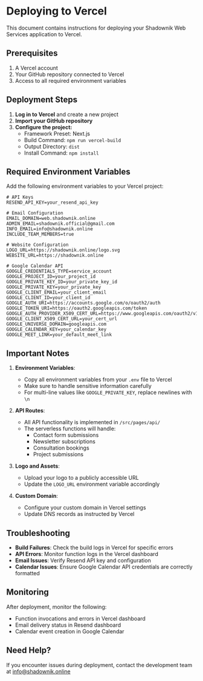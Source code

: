 # Deploying to Vercel

This document contains instructions for deploying your Shadownik Web Services application to Vercel.

## Prerequisites

1. A Vercel account
2. Your GitHub repository connected to Vercel
3. Access to all required environment variables

## Deployment Steps

1. **Log in to Vercel** and create a new project
2. **Import your GitHub repository**
3. **Configure the project:**
   - Framework Preset: Next.js
   - Build Command: `npm run vercel-build`
   - Output Directory: `dist`
   - Install Command: `npm install`

## Required Environment Variables

Add the following environment variables to your Vercel project:

```
# API Keys
RESEND_API_KEY=your_resend_api_key

# Email Configuration
EMAIL_DOMAIN=web.shadownik.online
ADMIN_EMAIL=shadownik.official@gmail.com
INFO_EMAIL=info@shadownik.online
INCLUDE_TEAM_MEMBERS=true

# Website Configuration
LOGO_URL=https://shadownik.online/logo.svg
WEBSITE_URL=https://shadownik.online

# Google Calendar API
GOOGLE_CREDENTIALS_TYPE=service_account
GOOGLE_PROJECT_ID=your_project_id
GOOGLE_PRIVATE_KEY_ID=your_private_key_id
GOOGLE_PRIVATE_KEY=your_private_key
GOOGLE_CLIENT_EMAIL=your_client_email
GOOGLE_CLIENT_ID=your_client_id
GOOGLE_AUTH_URI=https://accounts.google.com/o/oauth2/auth
GOOGLE_TOKEN_URI=https://oauth2.googleapis.com/token
GOOGLE_AUTH_PROVIDER_X509_CERT_URL=https://www.googleapis.com/oauth2/v1/certs
GOOGLE_CLIENT_X509_CERT_URL=your_cert_url
GOOGLE_UNIVERSE_DOMAIN=googleapis.com
GOOGLE_CALENDAR_KEY=your_calendar_key
GOOGLE_MEET_LINK=your_default_meet_link
```

## Important Notes

1. **Environment Variables**: 
   - Copy all environment variables from your `.env` file to Vercel
   - Make sure to handle sensitive information carefully
   - For multi-line values like `GOOGLE_PRIVATE_KEY`, replace newlines with `\n`

2. **API Routes**:
   - All API functionality is implemented in `/src/pages/api/`
   - The serverless functions will handle:
     - Contact form submissions
     - Newsletter subscriptions
     - Consultation bookings
     - Project submissions

3. **Logo and Assets**:
   - Upload your logo to a publicly accessible URL
   - Update the `LOGO_URL` environment variable accordingly

4. **Custom Domain**:
   - Configure your custom domain in Vercel settings
   - Update DNS records as instructed by Vercel

## Troubleshooting

- **Build Failures**: Check the build logs in Vercel for specific errors
- **API Errors**: Monitor function logs in the Vercel dashboard
- **Email Issues**: Verify Resend API key and configuration
- **Calendar Issues**: Ensure Google Calendar API credentials are correctly formatted

## Monitoring

After deployment, monitor the following:
- Function invocations and errors in Vercel dashboard
- Email delivery status in Resend dashboard
- Calendar event creation in Google Calendar

## Need Help?

If you encounter issues during deployment, contact the development team at info@shadownik.online 